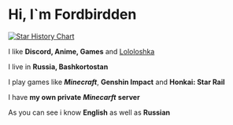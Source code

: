 # Hi, I`m Fordbirdden

[![Star History Chart](https://api.star-history.com/svg?repos=Forbirdden/DiscordBotClient-OldWindows&type=Date)](https://star-history.com/#Forbirdden/DiscordBotClient-OldWindows&Date) 

I like **Discord, Anime, Games** and [Lololoshka](https://www.youtube.com/@MrLololoshka)

I live in **Russia, Bashkortostan**

I play games like ***Minecraft***, **Genshin Impact** and **Honkai: Star Rail**

I have **my own private** ***Minecarft*** **server**

As you can see i know **English** as well as **Russian**

